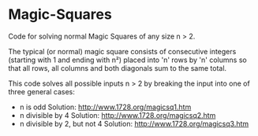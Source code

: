# Magic-Squares
Code for solving normal Magic Squares of any size n > 2.

The typical (or normal) magic square consists of consecutive integers (starting with 1 and ending with n²) placed into 'n' rows by 'n' columns so that all rows, all columns and both diagonals sum to the same total.

This code solves all possible inputs n > 2 by breaking the input into one of three general cases:
  - n is odd                      Solution: http://www.1728.org/magicsq1.htm
  - n divisible by 4              Solution: http://www.1728.org/magicsq2.htm                   
  - n divisible by 2, but not 4   Solution: http://www.1728.org/magicsq3.htm
